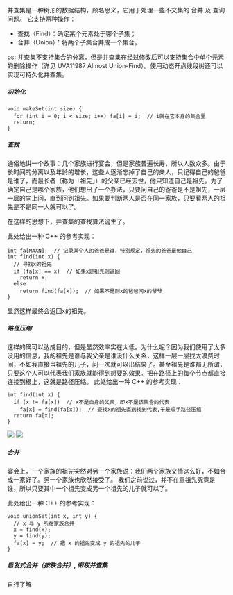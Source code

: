 

并查集是一种树形的数据结构，顾名思义，它用于处理一些不交集的 合并 及 查询 问题。 它支持两种操作：

* 查找（Find）：确定某个元素处于哪个子集；
* 合并（Union）：将两个子集合并成一个集合。
  
ps: 并查集不支持集合的分离，但是并查集在经过修改后可以支持集合中单个元素的删除操作（详见 UVA11987 Almost Union-Find）。使用动态开点线段树还可以实现可持久化并查集。

##### 初始化
```
void makeSet(int size) {
  for (int i = 0; i < size; i++) fa[i] = i;  // i就在它本身的集合里
  return;
}
```

##### 查找
通俗地讲一个故事：几个家族进行宴会，但是家族普遍长寿，所以人数众多。由于长时间的分离以及年龄的增长，这些人逐渐忘掉了自己的亲人，只记得自己的爸爸是谁了，而最长者（称为「祖先」）的父亲已经去世，他只知道自己是祖先。为了确定自己是哪个家族，他们想出了一个办法，只要问自己的爸爸是不是祖先，一层一层的向上问，直到问到祖先。如果要判断两人是否在同一家族，只要看两人的祖先是不是同一人就可以了。

在这样的思想下，并查集的查找算法诞生了。

此处给出一种 C++ 的参考实现：

```
int fa[MAXN];  // 记录某个人的爸爸是谁，特别规定，祖先的爸爸是他自己
int find(int x) {
  // 寻找x的祖先
  if (fa[x] == x)  // 如果x是祖先则返回
    return x;
  else
    return find(fa[x]);  // 如果不是则x的爸爸问x的爷爷
}
```

显然这样最终会返回x的祖先。

##### 路径压缩

这样的确可以达成目的，但是显然效率实在太低。为什么呢？因为我们使用了太多没用的信息，我的祖先是谁与我父亲是谁没什么关系，这样一层一层找太浪费时间，不如我直接当祖先的儿子，问一次就可以出结果了。甚至祖先是谁都无所谓，只要这个人可以代表我们家族就能得到想要的效果。把在路径上的每个节点都直接连接到根上，这就是路径压缩。
此处给出一种 C++ 的参考实现：

```
int find(int x) {
  if (x != fa[x])  // x不是自身的父亲，即x不是该集合的代表
    fa[x] = find(fa[x]);  // 查找x的祖先直到找到代表,于是顺手路径压缩
  return fa[x];
}
```

![](https://oi-wiki.org/ds/images/dsu1.png)
![](https://oi-wiki.org/ds/images/dsu2.png)

##### 合并

宴会上，一个家族的祖先突然对另一个家族说：我们两个家族交情这么好，不如合成一家好了。另一个家族也欣然接受了。
我们之前说过，并不在意祖先究竟是谁，所以只要其中一个祖先变成另一个祖先的儿子就可以了。

此处给出一种 C++ 的参考实现：
```
void unionSet(int x, int y) {
  // x 与 y 所在家族合并
  x = find(x);
  y = find(y);
  fa[x] = y;  // 把 x 的祖先变成 y 的祖先的儿子
}
```

##### 启发式合并（按秩合并）, 带权并查集

自行了解
